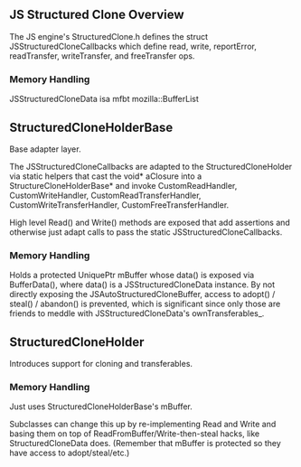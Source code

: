 ## JS Structured Clone Overview ##

The JS engine's StructuredClone.h defines the struct JSStructuredCloneCallbacks
which define read, write, reportError, readTransfer, writeTransfer, and
freeTransfer ops.

### Memory Handling ###

JSStructuredCloneData isa mfbt mozilla::BufferList

## StructuredCloneHolderBase ##

Base adapter layer.

The JSStructuredCloneCallbacks are adapted to the StructuredCloneHolder via
static helpers that cast the void* aClosure into a StructureCloneHolderBase*
and invoke CustomReadHandler, CustomWriteHandler, CustomReadTransferHandler,
CustomWriteTransferHandler, CustomFreeTransferHandler.

High level Read() and Write() methods are exposed that add assertions and
otherwise just adapt calls to pass the static JSStructuredCloneCallbacks.

### Memory Handling ###

Holds a protected UniquePtr<JSAutoStructuredCloneBuffer> mBuffer whose data() is
exposed via BufferData(), where data() is a JSStructuredCloneData instance.
By not directly exposing the JSAutoStructuredCloneBuffer, access to adopt() /
steal() / abandon() is prevented, which is significant since only those are
friends to meddle with JSStructuredCloneData's ownTransferables_.

## StructuredCloneHolder ##

Introduces support for cloning and transferables.

### Memory Handling ###

Just uses StructuredCloneHolderBase's mBuffer.

Subclasses can change this up by re-implementing Read and Write and basing them
on top of ReadFromBuffer/Write-then-steal hacks, like StructuredCloneData does.
(Remember that mBuffer is protected so they have access to adopt/steal/etc.)
